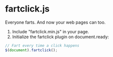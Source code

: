 # fartclick.js

Everyone farts. And now your web pages can too.

1. Include "fartclick.min.js" in your page.
2. Initialize the fartclick plugin on document.ready:

```javascript
// Fart every time a click happens
$(document).fartclick(); 
```
